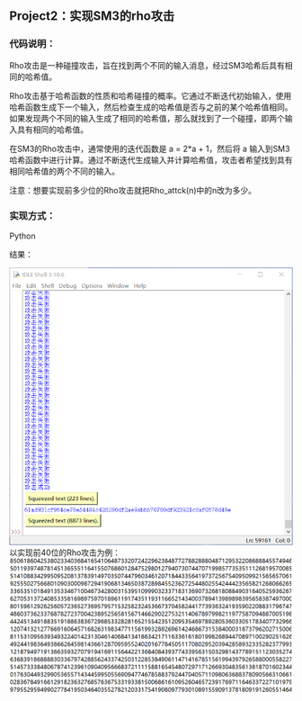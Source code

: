 ## **Project2**：实现****SM3****的****rho****攻击

### 代码说明：

Rho攻击是一种碰撞攻击，旨在找到两个不同的输入消息，经过SM3哈希后具有相同的哈希值。

Rho攻击基于哈希函数的性质和哈希碰撞的概率。它通过不断迭代初始输入，使用哈希函数生成下一个输入，然后检查生成的哈希值是否与之前的某个哈希值相同。如果发现两个不同的输入生成了相同的哈希值，那么就找到了一个碰撞，即两个输入具有相同的哈希值。

在SM3的Rho攻击中，通常使用的迭代函数是 a = 2*a + 1，然后将 a 输入到SM3哈希函数中进行计算。通过不断迭代生成输入并计算哈希值，攻击者希望找到具有相同哈希值的两个不同的输入。

注意：想要实现前多少位的Rho攻击就把Rho_attck(n)中的n改为多少。

### 实现方式：

Python

结果：

![图片](https://github.com/puuuchiii/projects/blob/main/project%202/image/3.png)
以实现前40位的Rho攻击为例：
![图片](https://github.com/puuuchiii/projects/blob/main/project%202/image/4.png)


